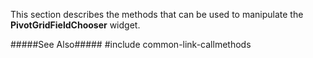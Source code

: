 
<!--shortDescription-->
This section describes the methods that can be used to manipulate the **PivotGridFieldChooser** widget.
<!--/shortDescription-->

<!--fullDescription-->
#####See Also#####
#include common-link-callmethods
<!--/fullDescription-->